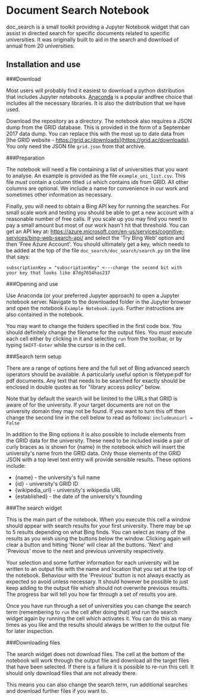 Document Search Notebook
========================

doc_search is a small toolkit providing a Jupyter Notebook widget that can assist 
in directed search for specific documents related to specific universities. It was
originally built to aid in the search and download of annual from 20 universities.

Installation and use
--------------------

###Download

Most users will probably find it easiest to download a python distribution that 
includes Jupyter notebooks. [Anaconda](https://www.anaconda.com/download/) is a popular 
andfree choice that includes all the necessary libraries. It is also the distribution 
that we have used.

Download the repository as a directory. The notebook also requires a JSON dump from the 
GRID database. This is provided in the
form of a September 2017 data dump. You can replace this with the most up to date
data from [the GRID website - https://grid.ac/downloads](https://grid.ac/downloads).
You only need the JSON file `grid.json` from that archive.

###Preparation

The notebook will need a file containing a list of 
universities that you want to analyse. An example is provided as the file 
`example_uni_list.csv`. This file
*must* contain a column titled `id` which contains ids from GRID. All other columns
are optional. We include a name for convenience in our work and sometimes other
information as necessary.

Finally, you will need to obtain a Bing API key for running the searches. For small 
scale work and testing you should be able to get a new account with a reasonable number 
of free calls. If you scale up you may find you need to pay a small amount but most of 
our work hasn't hit that threshold. You can get an API key at: 
https://azure.microsoft.com/en-us/services/cognitive-services/bing-web-search-api/ 
and select the 'Try Bing Web' option and then 'Free Azure Account'. You should 
ultimately get a key, which needs to be added at the top of the file 
`doc_search/doc_search/search.py` on the line that says:

`subscriptionKey = "subscriptionKey" <---change the second bit with your key that looks like 87dg7654has237`

###Opening and use

Use Anaconda (or your preferred Jupyter approach) to open a Jupyter notebook server.
Navigate to the downloaded folder in the Jupyter browser and open the 
notebook `Example Notebook.ipynb`. Further instructions are also contained in the 
notebook.

You may want to change the folders specified in the first code box. You should 
definitely change the filename for the output files. You *must* execute each cell 
either by clicking in it and selecting `run` from the toolbar, or by typing 
`SHIFT-Enter` while the cursor is in the cell.

###Search term setup

There are a range of options here and the full set of Bing advanced search operators 
should be available. A particularly useful option is filetype:pdf for pdf documents. 
Any text that needs to be searched for exactly should be enclosed in double quotes as 
for "library access policy" below. 

Note that by default the search will be limited to the URLs that GRID is aware of for 
the university. If your target documents are not on the university domain they may not 
be found. If you want to turn this off then change the second line in the cell below to 
read as follows:
`includeuniurl = False`

In addition to the Bing options it is also possible to include elements from the GRID 
data for the university. These need to be included inside a pair of curly braces as 
is shown for {name} in the notebook which will insert the university's name from the 
GRID data. Only those elements of the GRID JSON with a top level text entry will provide 
sensible results. These options include:

* {name} - the university's full name
* {id} - university's GRID ID
* {wikipedia_url} - university's wikipedia URL
* {established} - the date of the university's founding

###The search widget

This is the main part of the notebook. When you execute this cell a window should 
appear with search results for your first university. There may be up to 5 results 
depending on what Bing finds. You can select as many of the results as you wish using 
the buttons below the window. Clicking again will clear a button and hitting 'None' 
will clear all the buttons. 'Next' and 'Previous' move to the next and previous 
university respectively. 

Your selection and some further information for each university will be written to
an output file with the name and location that you set at the top of the notebook. 
Behaviour with the 'Previous' button is not always exactly as expected so avoid unless 
necessary. It should however be possible to just keep adding to the output file which 
should not overwrite previous results. The progress bar will tell you how far through 
a set of results you are.

Once you have run through a set of universities you can change the search term 
(remembering to `run` the cell after doing that) and run the search widget again by
running the cell which activates it. You can do this as many times as you like and 
the results should always be written to the output file for later inspection. 

###Downloading files

The search widget does not download files. The cell at the bottom of the notebook
will work through the output file and download all the target files that have been
selected. If there is a failure it is possible to re-run this cell. It should only
download files that are not already there. 

This means you can also change the search term, run additional searches and download
further files if you want to.


